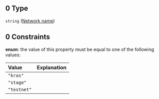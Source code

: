 ## 0 Type

`string` ([Network name](app-properties-relays-oneof-network-name.md))

## 0 Constraints

**enum**: the value of this property must be equal to one of the following values:

| Value       | Explanation |
| :---------- | :---------- |
| `"kras"`    |             |
| `"stage"`   |             |
| `"testnet"` |             |
